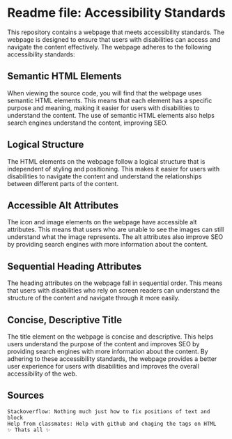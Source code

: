 # Readme file: Accessibility Standards
This repository contains a webpage that meets accessibility standards. The webpage is designed to ensure that users with disabilities can access and navigate the content effectively. The webpage adheres to the following accessibility standards:

## Semantic HTML Elements
When viewing the source code, you will find that the webpage uses semantic HTML elements. This means that each element has a specific purpose and meaning, making it easier for users with disabilities to understand the content. The use of semantic HTML elements also helps search engines understand the content, improving SEO.

## Logical Structure
The HTML elements on the webpage follow a logical structure that is independent of styling and positioning. This makes it easier for users with disabilities to navigate the content and understand the relationships between different parts of the content.

## Accessible Alt Attributes
The icon and image elements on the webpage have accessible alt attributes. This means that users who are unable to see the images can still understand what the image represents. The alt attributes also improve SEO by providing search engines with more information about the content.

## Sequential Heading Attributes
The heading attributes on the webpage fall in sequential order. This means that users with disabilities who rely on screen readers can understand the structure of the content and navigate through it more easily.

## Concise, Descriptive Title
The title element on the webpage is concise and descriptive. This helps users understand the purpose of the content and improves SEO by providing search engines with more information about the content.
By adhering to these accessibility standards, the webpage provides a better user experience for users with disabilities and improves the overall accessibility of the web.

## Sources
    Stackoverflow: Nothing much just how to fix positions of text and block
    Help from classmates: Help with github and chaging the tags on HTML
    ✨ Thats all ✨
